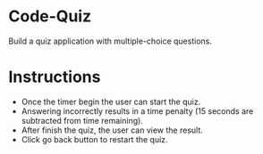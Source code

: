# Code-Quiz
Build a quiz application with multiple-choice questions.

# Instructions
* Once the timer begin the user can start the quiz.
* Answering incorrectly results in a time penalty (15 seconds are subtracted from time remaining).
* After finish the quiz, the user can view the result.
* Click go back button to restart the quiz.
